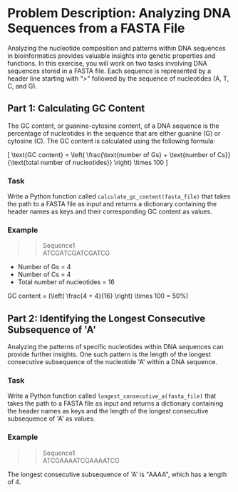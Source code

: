 # Problem Description: Analyzing DNA Sequences from a FASTA File

Analyzing the nucleotide composition and patterns within DNA sequences in bioinformatics provides valuable insights into genetic properties and functions. In this exercise, you will work on two tasks involving DNA sequences stored in a FASTA file. Each sequence is represented by a header line starting with ">" followed by the sequence of nucleotides (A, T, C, and G).

## Part 1: Calculating GC Content

The GC content, or guanine-cytosine content, of a DNA sequence is the percentage of nucleotides in the sequence that are either guanine (G) or cytosine (C). The GC content is calculated using the following formula:

\[ \text{GC content} = \left( \frac{\text{number of Gs} + \text{number of Cs}}{\text{total number of nucleotides}} \right) \times 100 \]

### Task
Write a Python function called `calculate_gc_content(fasta_file)` that takes the path to a FASTA file as input and returns a dictionary containing the header names as keys and their corresponding GC content as values.

### Example
> >Sequence1<br>
ATCGATCGATCGATCG

- Number of Gs = 4
- Number of Cs = 4
- Total number of nucleotides = 16

GC content = \(\left( \frac{4 + 4}{16} \right) \times 100 = 50\%\)

## Part 2: Identifying the Longest Consecutive Subsequence of 'A'

Analyzing the patterns of specific nucleotides within DNA sequences can provide further insights. One such pattern is the length of the longest consecutive subsequence of the nucleotide 'A' within a DNA sequence.

### Task
Write a Python function called `longest_consecutive_a(fasta_file)` that takes the path to a FASTA file as input and returns a dictionary containing the header names as keys and the length of the longest consecutive subsequence of 'A' as values.

### Example
> >Sequence1<br>
ATCGAAAATCGAAAATCG


The longest consecutive subsequence of 'A' is "AAAA", which has a length of 4.
